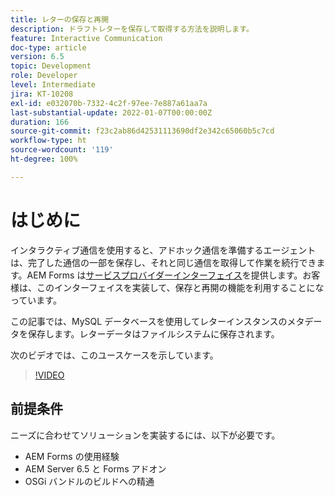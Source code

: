 ```yaml
---
title: レターの保存と再開
description: ドラフトレターを保存して取得する方法を説明します。
feature: Interactive Communication
doc-type: article
version: 6.5
topic: Development
role: Developer
level: Intermediate
jira: KT-10208
exl-id: e032070b-7332-4c2f-97ee-7e887a61aa7a
last-substantial-update: 2022-01-07T00:00:00Z
duration: 166
source-git-commit: f23c2ab86d42531113690df2e342c65060b5c7cd
workflow-type: ht
source-wordcount: '119'
ht-degree: 100%

---
```


# はじめに

インタラクティブ通信を使用すると、アドホック通信を準備するエージェントは、完了した通信の一部を保存し、それと同じ通信を取得して作業を続行できます。AEM Forms は[サービスプロバイダーインターフェイス](https://developer.adobe.com/experience-manager/reference-materials/6-5/forms/javadocs/com/adobe/fd/ccm/ccr/ccrDocumentInstance/api/services/CCRDocumentInstanceService.html)を提供します。お客様は、このインターフェイスを実装して、保存と再開の機能を利用することになっています。

この記事では、MySQL データベースを使用してレターインスタンスのメタデータを保存します。レターデータはファイルシステムに保存されます。

次のビデオでは、このユースケースを示しています。

>[!VIDEO](https://video.tv.adobe.com/v/342129?quality=12&learn=on)

## 前提条件

ニーズに合わせてソリューションを実装するには、以下が必要です。

* AEM Forms の使用経験
* AEM Server 6.5 と Forms アドオン
* OSGi バンドルのビルドへの精通
